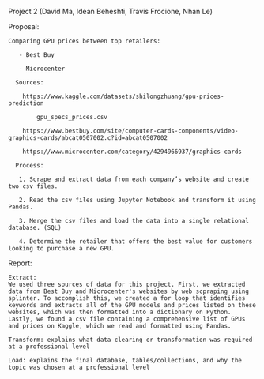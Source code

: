 Project 2 (David Ma, Idean Beheshti, Travis Frocione, Nhan Le)

  Proposal: 

    Comparing GPU prices between top retailers: 

       - Best Buy

       - Microcenter
      
      Sources: 
      
        https://www.kaggle.com/datasets/shilongzhuang/gpu-prices-prediction
        
            gpu_specs_prices.csv

        https://www.bestbuy.com/site/computer-cards-components/video-graphics-cards/abcat0507002.c?id=abcat0507002

        https://www.microcenter.com/category/4294966937/graphics-cards
        
      Process: 

       1. Scrape and extract data from each company’s website and create two csv files.

       2. Read the csv files using Jupyter Notebook and transform it using Pandas. 

       3. Merge the csv files and load the data into a single relational database. (SQL)

       4. Determine the retailer that offers the best value for customers looking to purchase a new GPU. 


  Report:
    
    Extract: 
    We used three sources of data for this project. First, we extracted data from Best Buy and Microcenter's websites by web scpraping using splinter. To accomplish this, we created a for loop that identifies keywords and extracts all of the GPU models and prices listed on these websites, which was then formatted into a dictionary on Python. Lastly, we found a csv file containing a comprehensive list of GPUs and prices on Kaggle, which we read and formatted using Pandas.         
    
    Transform: explains what data clearing or transformation was required at a professional level
    
    Load: explains the final database, tables/collections, and why the topic was chosen at a professional level
    
    


